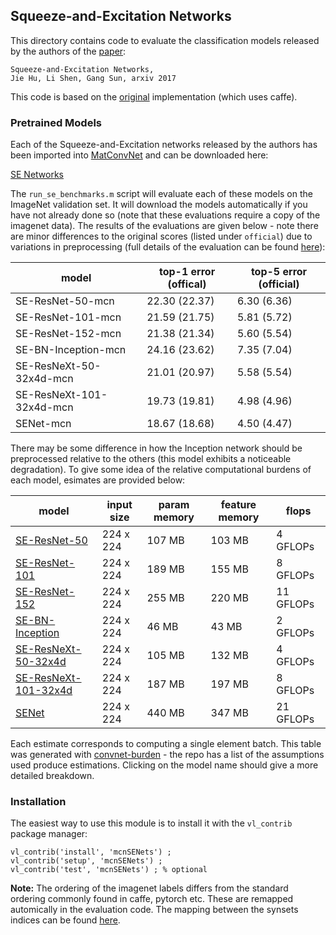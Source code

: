 Squeeze-and-Excitation Networks
---

This directory contains code to evaluate the classification models released by
the authors of the [paper](https://arxiv.org/abs/1709.01507):

```
Squeeze-and-Excitation Networks, 
Jie Hu, Li Shen, Gang Sun, arxiv 2017
```

This code is based on the [original](https://github.com/hujie-frank/SENet) 
implementation (which uses caffe).

### Pretrained Models

Each of the Squeeze-and-Excitation networks released by the authors has been imported into [MatConvNet](https://github.com/vlfeat/matconvnet) and can be downloaded here:

[SE Networks](http://www.robots.ox.ac.uk/~albanie/models.html#se-models)

The `run_se_benchmarks.m` script will evaluate each of these models on the ImageNet validation set. It will download the models automatically if you have not already done so (note that these evaluations require a copy of the imagenet data).  The results of the evaluations are given below - note there are minor differences to the original scores (listed under `official`) due to variations in preprocessing (full details of the evaluation can be found [here](http://www.robots.ox.ac.uk/~albanie/models.html#se-models)):


| model	  | top-1 error (offical)	| top-5 error (official) |
|---------------------------|-------------------------|------------------------|
| SE-ResNet-50-mcn	        | 22.30 (22.37) | 6.30  (6.36) |
| SE-ResNet-101-mcn	        | 21.59 (21.75) | 5.81  (5.72) |
| SE-ResNet-152-mcn	        | 21.38 (21.34) | 5.60  (5.54) |
| SE-BN-Inception-mcn       | 24.16 (23.62) | 7.35  (7.04) |
| SE-ResNeXt-50-32x4d-mcn   | 21.01 (20.97) | 5.58  (5.54) |
| SE-ResNeXt-101-32x4d-mcn  | 19.73 (19.81) | 4.98  (4.96) |
| SENet-mcn	                | 18.67 (18.68) | 4.50  (4.47) |

There may be some difference in how the Inception network should be preprocessed relative to the others (this model exhibits a noticeable degradation). To give some idea of the relative computational burdens of each model, esimates are provided below:


| model | input size | param memory | feature memory | flops |
|-------|------------|--------------|----------------|-------|
| [SE-ResNet-50](reports/SE-ResNet-50.md) | 224 x 224 | 107 MB | 103 MB | 4 GFLOPs                |
| [SE-ResNet-101](reports/SE-ResNet-101.md) | 224 x 224 | 189 MB | 155 MB | 8 GFLOPs              |
| [SE-ResNet-152](reports/SE-ResNet-152.md) | 224 x 224 | 255 MB | 220 MB | 11 GFLOPs             |
| [SE-BN-Inception](reports/SE-BN-Inception.md) | 224 x 224 | 46 MB | 43 MB | 2 GFLOPs            |
| [SE-ResNeXt-50-32x4d](reports/SE-ResNeXt-50-32x4d.md) | 224 x 224 | 105 MB | 132 MB | 4 GFLOPs  |
| [SE-ResNeXt-101-32x4d](reports/SE-ResNeXt-101-32x4d.md) | 224 x 224 | 187 MB | 197 MB | 8 GFLOPs|
| [SENet](reports/SENet.md) | 224 x 224 | 440 MB | 347 MB | 21 GFLOPs                             |


Each estimate corresponds to computing a single element batch. This table was generated
with [convnet-burden](https://github.com/albanie/convnet-burden) - the repo has a list of the assumptions used produce estimations. Clicking on the model name should give a more detailed breakdown.


### Installation

The easiest way to use this module is to install it with the `vl_contrib` 
package manager:

```
vl_contrib('install', 'mcnSENets') ;
vl_contrib('setup', 'mcnSENets') ;
vl_contrib('test', 'mcnSENets') ; % optional
```

**Note:** The ordering of the imagenet labels differs from the standard ordering commonly found in caffe, pytorch etc.  These are remapped automically in the evaluation code.  The mapping between the synsets indices can be found [here](misc/label_map.txt).
